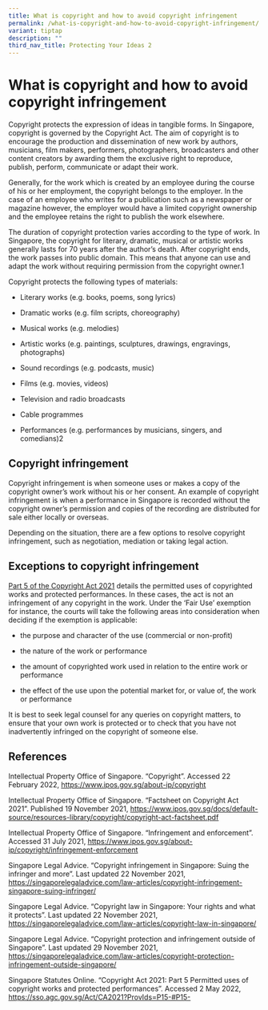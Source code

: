 ```yaml
---
title: What is copyright and how to avoid copyright infringement
permalink: /what-is-copyright-and-how-to-avoid-copyright-infringement/
variant: tiptap
description: ""
third_nav_title: Protecting Your Ideas 2
---
```

<h1>What is copyright and how to avoid copyright infringement</h1>
<p>Copyright protects the expression of ideas in tangible forms. In Singapore,
copyright is governed by the Copyright Act. The aim of copyright is to
encourage the production and dissemination of new work by authors, musicians,
film makers, performers, photographers, broadcasters and other content
creators by awarding them the exclusive right to reproduce, publish, perform,
communicate or adapt their work.&nbsp;&nbsp;</p>
<p>Generally, for the work which is created by an employee during the course
of his or her employment, the copyright belongs to the employer. In the
case of an employee who writes for a publication such as a newspaper or
magazine however, the employer would have a limited copyright ownership
and the employee retains the right to publish the work elsewhere.&nbsp;&nbsp;</p>
<p>The duration of copyright protection varies according to the type of work.
In Singapore, the copyright for literary, dramatic, musical or artistic
works generally lasts for 70 years after the author’s death. After copyright
ends, the work passes into public domain. This means that anyone can use
and adapt the work without requiring permission from the copyright owner.1&nbsp;</p>
<p>Copyright protects the following types of materials:&nbsp;</p>
<ul>
<li>
<p>Literary works (e.g. books, poems, song lyrics)&nbsp;</p>
</li>
<li>
<p>Dramatic works (e.g. film scripts, choreography)&nbsp;&nbsp;</p>
</li>
<li>
<p>Musical works (e.g. melodies)&nbsp;&nbsp;</p>
</li>
<li>
<p>Artistic works (e.g. paintings, sculptures, drawings, engravings, photographs)&nbsp;&nbsp;</p>
</li>
<li>
<p>Sound recordings (e.g. podcasts, music)&nbsp;</p>
</li>
<li>
<p>Films (e.g. movies, videos)&nbsp;</p>
</li>
<li>
<p>Television and radio broadcasts&nbsp;&nbsp;</p>
</li>
<li>
<p>Cable programmes&nbsp;&nbsp;</p>
</li>
<li>
<p>Performances (e.g. performances by musicians, singers, and comedians)2&nbsp;</p>
</li>
</ul>
<h2>Copyright infringement&nbsp;</h2>
<p>Copyright infringement is when someone uses or makes a copy of the copyright
owner’s work without his or her consent. An example of copyright infringement
is when a performance in Singapore is recorded without the copyright owner’s
permission and copies of the recording are distributed for sale either
locally or overseas.&nbsp;&nbsp;</p>
<p>Depending on the situation, there are a few options to resolve copyright
infringement, such as negotiation, mediation or taking legal action.&nbsp;</p>
<h2>Exceptions to copyright infringement&nbsp;</h2>
<p><a href="https://sso.agc.gov.sg/Act/CA2021?ProvIds=P15-#P15-" rel="noopener noreferrer nofollow" target="_blank"><u>Part 5 of the Copyright Act 2021</u></a> details
the permitted uses of copyrighted works and protected performances. In
these cases, the act is not an infringement of any copyright in the work.
Under the ‘Fair Use’ exemption for instance, the courts will take the following
areas into consideration when deciding if the exemption is applicable:&nbsp;</p>
<ul>
<li>
<p>the purpose and character of the use (commercial or non-profit)&nbsp;</p>
</li>
<li>
<p>the nature of the work or performance&nbsp;</p>
</li>
<li>
<p>the amount of copyrighted work used in relation to the entire work or
performance&nbsp;</p>
</li>
<li>
<p>the effect of the use upon the potential market for, or value of, the
work or performance&nbsp;</p>
</li>
</ul>
<p>It is best to seek legal counsel for any queries on copyright matters,
to ensure that your own work is protected or to check that you have not
inadvertently infringed on the copyright of someone else.&nbsp;</p>
<h2>References&nbsp;</h2>
<p>Intellectual Property Office of Singapore. “Copyright”. Accessed 22 February
2022, <a href="https://sso.agc.gov.sg/Act/CA2021?ProvIds=P15-#P15-" rel="noopener noreferrer nofollow" target="_blank"><u>https://www.ipos.gov.sg/about-ip/copyright</u></a>&nbsp;&nbsp;</p>
<p>Intellectual Property Office of Singapore. “Factsheet on Copyright Act
2021”. Published 19 November 2021, <a href="https://sso.agc.gov.sg/Act/CA2021?ProvIds=P15-#P15-" rel="noopener noreferrer nofollow" target="_blank"><u>https://www.ipos.gov.sg/docs/default-source/resources-library/copyright/copyright-act-factsheet.pdf</u></a>&nbsp;&nbsp;</p>
<p>Intellectual Property Office of Singapore. “Infringement and enforcement”.
Accessed 31 July 2021, <a href="https://sso.agc.gov.sg/Act/CA2021?ProvIds=P15-#P15-" rel="noopener noreferrer nofollow" target="_blank"><u>https://www.ipos.gov.sg/about-ip/copyright/infringement-enforcement</u></a>&nbsp;&nbsp;</p>
<p>Singapore Legal Advice. “Copyright infringement in Singapore: Suing the
infringer and more”. Last updated 22 November 2021, <a href="https://sso.agc.gov.sg/Act/CA2021?ProvIds=P15-#P15-" rel="noopener noreferrer nofollow" target="_blank"><u>https://singaporelegaladvice.com/law-articles/copyright-infringement-singapore-suing-infringer/</u></a>&nbsp;&nbsp;</p>
<p>Singapore Legal Advice. “Copyright law in Singapore: Your rights and what
it protects”. Last updated 22 November 2021, <a href="https://sso.agc.gov.sg/Act/CA2021?ProvIds=P15-#P15-" rel="noopener noreferrer nofollow" target="_blank"><u>https://singaporelegaladvice.com/law-articles/copyright-law-in-singapore/</u></a>&nbsp;</p>
<p>Singapore Legal Advice. “Copyright protection and infringement outside
of Singapore”. Last updated 29 November 2021, <a href="https://sso.agc.gov.sg/Act/CA2021?ProvIds=P15-#P15-" rel="noopener noreferrer nofollow" target="_blank"><u>https://singaporelegaladvice.com/law-articles/copyright-protection-infringement-outside-singapore/</u></a>&nbsp;&nbsp;</p>
<p>Singapore Statutes Online. “Copyright Act 2021: Part 5 Permitted uses
of copyright works and protected performances”. Accessed 2 May 2022,
<a href="https://sso.agc.gov.sg/Act/CA2021?ProvIds=P15-#P15-" rel="noopener noreferrer nofollow" target="_blank"><u>https://sso.agc.gov.sg/Act/CA2021?ProvIds=P15-#P15-</u>
</a>
</p>